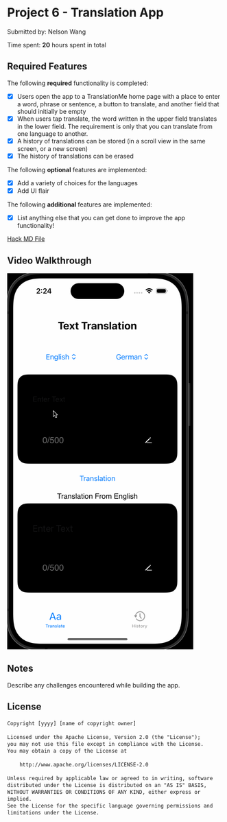 # Project 6 - Translation App

Submitted by: Nelson Wang

Time spent: **20** hours spent in total

## Required Features

The following **required** functionality is completed:

- [x] Users open the app to a TranslationMe home page with a place to enter a word, phrase or sentence, a button to translate, and another field that should initially be empty
- [x] When users tap translate, the word written in the upper field translates in the lower field. The requirement is only that you can translate from one language to another.
- [x] A history of translations can be stored (in a scroll view in the same screen, or a new screen)
- [x] The history of translations can be erased
 
The following **optional** features are implemented:

- [x] Add a variety of choices for the languages
- [x] Add UI flair

The following **additional** features are implemented:

- [x] List anything else that you can get done to improve the app functionality!

[Hack MD File](https://hackmd.io/C56E3nU9R--QSdDyn2hpGA?both)

## Video Walkthrough

![](./demo.gif)

## Notes

Describe any challenges encountered while building the app.

## License

    Copyright [yyyy] [name of copyright owner]

    Licensed under the Apache License, Version 2.0 (the "License");
    you may not use this file except in compliance with the License.
    You may obtain a copy of the License at

        http://www.apache.org/licenses/LICENSE-2.0

    Unless required by applicable law or agreed to in writing, software
    distributed under the License is distributed on an "AS IS" BASIS,
    WITHOUT WARRANTIES OR CONDITIONS OF ANY KIND, either express or implied.
    See the License for the specific language governing permissions and
    limitations under the License.

